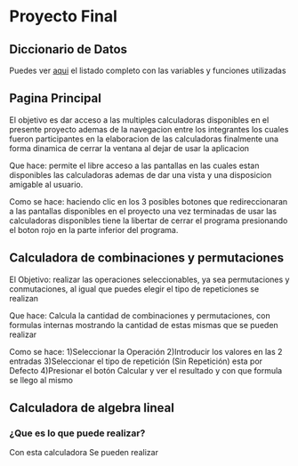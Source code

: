 # **Proyecto Final**

## Diccionario de Datos

Puedes ver [aqui](./Diccionario_de_datos.md) el listado completo con las variables y funciones utilizadas

## **Pagina Principal**
El objetivo es dar acceso a las multiples calculadoras disponibles en el presente proyecto ademas de la navegacion entre los integrantes los cuales fueron participantes en la elaboracion de las calculadoras finalmente una forma dinamica de cerrar la ventana al dejar de usar la aplicacion
  
Que hace: permite el libre acceso a las pantallas en las cuales estan disponibles las calculadoras ademas de dar una vista y una disposicion amigable al usuario.
  
Como se hace: haciendo clic en los 3 posibles botones que redireccionaran a las pantallas disponibles en el proyecto una vez terminadas de usar las calculadoras disponibles tiene la libertar de cerrar el programa presionando el boton rojo en la parte inferior del programa.
  
## **Calculadora de combinaciones y permutaciones**
El Objetivo: realizar las operaciones seleccionables, ya sea permutaciones y conmutaciones, al igual que puedes
elegir el tipo de repeticiones se realizan

Que hace: Calcula la cantidad de combinaciones y permutaciones, con formulas internas mostrando la 
cantidad de estas mismas que se pueden realizar

Como se hace:
1)Seleccionar la Operación
2)Introducir los valores en las 2 entradas
3)Seleccionar el tipo de repetición (Sin Repetición) esta por Defecto
4)Presionar el botón Calcular y ver el resultado y con que formula se llego al mismo


## **Calculadora de algebra lineal**

### ¿Que es lo que puede realizar?

Con esta calculadora Se pueden realizar 

